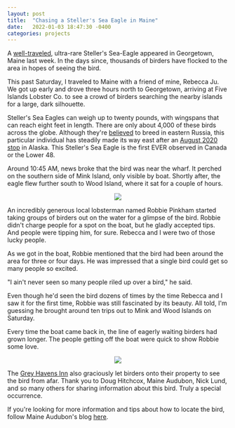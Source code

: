 ```yaml
---
layout: post
title:  "Chasing a Steller's Sea Eagle in Maine"
date:   2022-01-03 18:47:30 -0400
categories: projects
---
```


A [well-traveled](https://www.nytimes.com/2021/11/05/science/stellers-sea-eagle.html), ultra-rare Steller's Sea-Eagle appeared in Georgetown, Maine last week. In the days since, thousands of birders have flocked to the area in hopes of seeing the bird. 

This past Saturday, I traveled to Maine with a friend of mine, Rebecca Ju. We got up early and drove three hours north to Georgetown, arriving at Five Islands Lobster Co. to see a crowd of birders searching the nearby islands for a large, dark silhouette. 

Steller's Sea Eagles can weigh up to twenty pounds, with wingspans that can reach eight feet in length. There are only about 4,000 of these birds across the globe. Although they're [believed](https://www.nationalgeographic.com/animals/birds/facts/stellers-eagle) to breed in eastern Russia, this particular individual has steadily made its way east after an [August 2020 stop](https://www.adn.com/outdoors-adventure/2020/09/05/in-a-far-from-normal-autumn-on-the-denali-highway-a-stellers-sea-eagle-makes-a-rare-appearance/) in Alaska. This Steller's Sea Eagle is the first EVER observed in Canada or the Lower 48.

Around 10:45 AM, news broke that the bird was near the wharf. It perched on the southern side of Mink Island, only visible by boat. Shortly after, the eagle flew further south to Wood Island, where it sat for a couple of hours.

<p align="center">
  <img src="/media/stse.jpg">
</p>

An incredibly generous local lobsterman named Robbie Pinkham started taking groups of birders out on the water for a glimpse of the bird. Robbie didn't charge people for a spot on the boat, but he gladly accepted tips. And people were tipping him, for sure. Rebecca and I were two of those lucky people.

As we got in the boat, Robbie mentioned that the bird had been around the area for three or four days. He was impressed that a single bird could get so many people so excited. 

"I ain't never seen so many people riled up over a bird," he said.

Even though he'd seen the bird dozens of times by the time Rebecca and I saw it for the first time, Robbie was still fascinated by its beauty. All told, I'm guessing he brought around ten trips out to Mink and Wood Islands on Saturday.

Every time the boat came back in, the line of eagerly waiting birders had grown longer. The people getting off the boat were quick to show Robbie some love.

<p align="center">
  <img src="/media/robbie.JPG">
</p>

The [Grey Havens Inn](https://greyhavens.com/) also graciously let birders onto their property to see the bird from afar. Thank you to Doug Hitchcox, Maine Audubon, Nick Lund, and so many others for sharing information about this bird. Truly a special occurrence.

If you're looking for more information and tips about how to locate the bird, follow Maine Audubon's blog [here](https://maineaudubon.org/news/rare-bird-alert-stellers-sea-eagle/).

